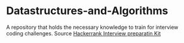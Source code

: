 # Datastructures-and-Algorithms
A repository that holds the necessary knowledge to train for interview coding challenges. Source [Hackerrank Interview preparatin Kit](https://www.hackerrank.com/interview/interview-preparation-kit)
